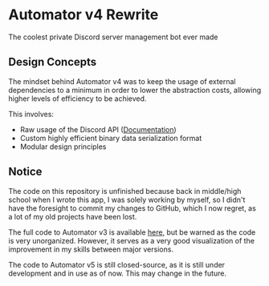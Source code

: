 # Automator v4 Rewrite
The coolest private Discord server management bot ever made

## Design Concepts

The mindset behind Automator v4 was to keep the usage of external dependencies to a minimum in order to lower the abstraction costs, allowing higher levels of efficiency to be achieved.

This involves:
- Raw usage of the Discord API ([Documentation](https://discord.com/developers/docs/intro))
- Custom highly efficient binary data serialization format
- Modular design principles

## Notice

The code on this repository is unfinished because back in middle/high school when I wrote this app, I was solely working by myself, so I didn't have the foresight to commit my changes to GitHub, which I now regret, as a lot of my old projects have been lost.

The full code to Automator v3 is available [here](https://github.com/Nobody4931/AutomatorV3), but be warned as the code is very unorganized. However, it serves as a very good visualization of the improvement in my skills between major versions.

The code to Automator v5 is still closed-source, as it is still under development and in use as of now. This may change in the future.
